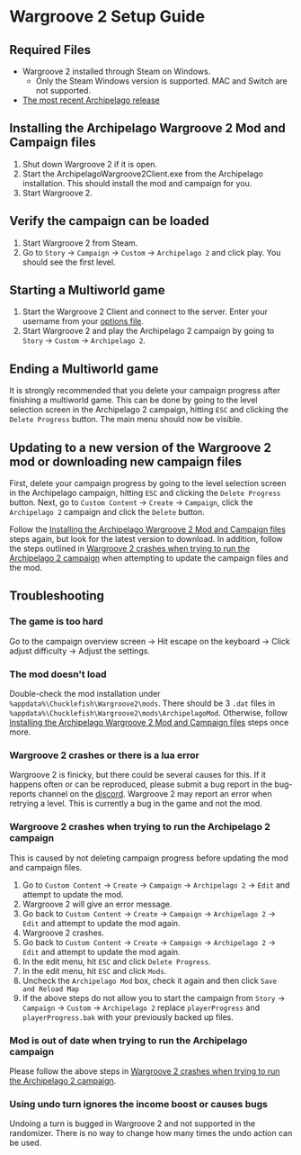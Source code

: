 # Wargroove 2 Setup Guide

## Required Files

- Wargroove 2 installed through Steam on Windows.
  - Only the Steam Windows version is supported. MAC and Switch are not supported.
- [The most recent Archipelago release](https://github.com/ArchipelagoMW/Archipelago/releases/latest)

## Installing the Archipelago Wargroove 2 Mod and Campaign files

1. Shut down Wargroove 2 if it is open.
2. Start the ArchipelagoWargroove2Client.exe from the Archipelago installation. 
This should install the mod and campaign for you.
3. Start Wargroove 2.

## Verify the campaign can be loaded

1. Start Wargroove 2 from Steam.
2. Go to `Story` &rarr; `Campaign` &rarr; `Custom` &rarr; `Archipelago 2` and click play. You should see the first level.

## Starting a Multiworld game

1. Start the Wargroove 2 Client and connect to the server. Enter your username from your 
[options file](/games/Wargroove/player-options).
2. Start Wargroove 2 and play the Archipelago 2 campaign by going to `Story` &rarr; `Custom` &rarr; `Archipelago 2`.

## Ending a Multiworld game
It is strongly recommended that you delete your campaign progress after finishing a multiworld game.
This can be done by going to the level selection screen in the Archipelago 2 campaign, hitting `ESC` and clicking the 
`Delete Progress` button. The main menu should now be visible.

## Updating to a new version of the Wargroove 2 mod or downloading new campaign files
First, delete your campaign progress by going to the level selection screen in the Archipelago campaign, 
hitting `ESC` and clicking the `Delete Progress` button.
Next, go to `Custom Content` &rarr; `Create` &rarr; `Campaign`, click the `Archipelago 2` campaign and click the `Delete` button.

Follow the 
[Installing the Archipelago Wargroove 2 Mod and Campaign files](#installing-the-archipelago-wargroove-2-mod-and-campaign-files) 
steps again, but look for the latest version 
to download. In addition, follow the steps outlined in 
[Wargroove 2 crashes when trying to run the Archipelago 2 campaign](#wargroove-2-crashes-when-trying-to-run-the-archipelago-2-campaign) 
when attempting to update the 
campaign files and the mod.

## Troubleshooting

### The game is too hard
Go to the campaign overview screen &rarr; Hit escape on the keyboard &rarr; Click adjust difficulty &rarr; Adjust the settings.

### The mod doesn't load
Double-check the mod installation under `%appdata%\Chucklefish\Wargroove2\mods`. There should be 3 `.dat` files in 
`%appdata%\Chucklefish\Wargroove2\mods\ArchipelagoMod`. Otherwise, follow 
[Installing the Archipelago Wargroove 2 Mod and Campaign files](#installing-the-archipelago-wargroove-2-mod-and-campaign-files) 
steps once more.

### Wargroove 2 crashes or there is a lua error
Wargroove 2 is finicky, but there could be several causes for this. If it happens often or can be reproduced, 
please submit a bug report in the bug-reports channel on the [discord](https://discord.gg/archipelago).
Wargroove 2 may report an error when retrying a level. This is currently a bug in the game and not the mod.

### Wargroove 2 crashes when trying to run the Archipelago 2 campaign
This is caused by not deleting campaign progress before updating the mod and campaign files.
1. Go to `Custom Content` &rarr; `Create` &rarr; `Campaign` &rarr; `Archipelago 2` &rarr; `Edit` and attempt to update the mod.
2. Wargroove 2 will give an error message.
3. Go back to `Custom Content` &rarr; `Create` &rarr; `Campaign` &rarr; `Archipelago 2` &rarr; `Edit` and attempt to update the mod again.
4. Wargroove 2 crashes.
5. Go back to `Custom Content` &rarr; `Create` &rarr; `Campaign` &rarr; `Archipelago 2` &rarr; `Edit` and attempt to update the mod again.
6. In the edit menu, hit `ESC` and click `Delete Progress`.
7. In the edit menu, hit `ESC` and click `Mods`.
8. Uncheck the `Archipelago Mod` box, check it again and then click `Save and Reload Map`
9. If the above steps do not allow you to start the campaign from `Story` &rarr; `Campaign` &rarr; `Custom` &rarr; `Archipelago 2` replace 
`playerProgress` and `playerProgress.bak` with your previously backed up files.

### Mod is out of date when trying to run the Archipelago campaign
Please follow the above steps in 
[Wargroove 2 crashes when trying to run the Archipelago 2 campaign](#wargroove-2-crashes-when-trying-to-run-the-archipelago-2-campaign).

### Using undo turn ignores the income boost or causes bugs
Undoing a turn is bugged in Wargroove 2 and not supported in the randomizer.
There is no way to change how many times the undo action can be used.
